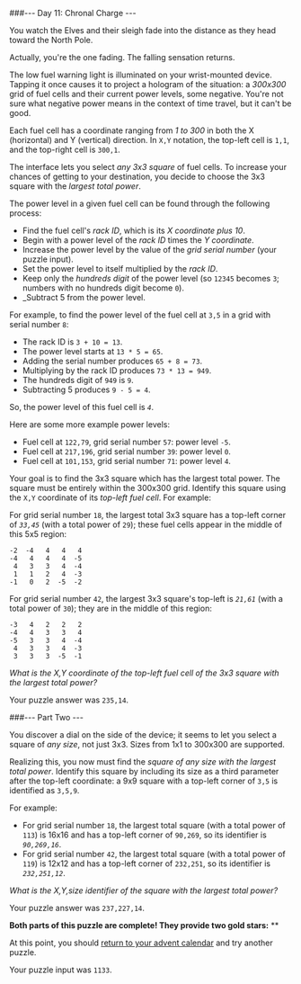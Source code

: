 ###--- Day 11: Chronal Charge ---

You watch the Elves and their sleigh fade into the distance as they head toward the North Pole.

Actually, you're the one fading. The falling sensation returns.

The low fuel warning light is illuminated on your wrist-mounted device. Tapping it once causes it to project a hologram of the situation: a _300x300_ grid of fuel cells and their current power levels, some negative. You're not sure what negative power means in the context of time travel, but it can't be good.

Each fuel cell has a coordinate ranging from _1 to 300_ in both the X (horizontal) and Y (vertical) direction. In ```X,Y``` notation, the top-left cell is ```1,1```, and the top-right cell is ```300,1```.

The interface lets you select _any 3x3 square_ of fuel cells. To increase your chances of getting to your destination, you decide to choose the 3x3 square with the _largest total power_.

The power level in a given fuel cell can be found through the following process:

- Find the fuel cell's _rack ID_, which is its _X coordinate plus 10_.
- Begin with a power level of the _rack ID_ times the _Y coordinate_.
- Increase the power level by the value of the _grid serial number_ (your puzzle input).
- Set the power level to itself multiplied by the _rack ID_.
- Keep only the _hundreds digit_ of the power level (so ```12345``` becomes ```3```; numbers with no hundreds digit become ```0```).
- _Subtract 5 from the power level.

For example, to find the power level of the fuel cell at ```3,5``` in a grid with serial number ```8```:

- The rack ID is ```3 + 10 = 13```.
- The power level starts at ```13 * 5 = 65```.
- Adding the serial number produces ```65 + 8 = 73```.
- Multiplying by the rack ID produces ```73 * 13 = 949```.
- The hundreds digit of ```949``` is ```9```.
- Subtracting 5 produces ```9 - 5 = 4```.

So, the power level of this fuel cell is _```4```_.

Here are some more example power levels:

- Fuel cell at  ```122,79```, grid serial number ```57```: power level ```-5```.
- Fuel cell at ```217,196```, grid serial number ```39```: power level  ```0```.
- Fuel cell at ```101,153```, grid serial number ```71```: power level  ```4```.

Your goal is to find the 3x3 square which has the largest total power. The square must be entirely within the 300x300 grid. Identify this square using the ```X,Y``` coordinate of its _top-left fuel cell_. For example:

For grid serial number ```18```, the largest total 3x3 square has a top-left corner of _```33,45```_ (with a total power of ```29```); these fuel cells appear in the middle of this 5x5 region:

```
-2  -4   4   4   4
-4   4   4   4  -5
 4   3   3   4  -4
 1   1   2   4  -3
-1   0   2  -5  -2
```

For grid serial number ```42```, the largest 3x3 square's top-left is _```21,61```_ (with a total power of ```30```); they are in the middle of this region:

```
-3   4   2   2   2
-4   4   3   3   4
-5   3   3   4  -4
 4   3   3   4  -3
 3   3   3  -5  -1
```

_What is the X,Y coordinate of the top-left fuel cell of the 3x3 square with the largest total power?_

Your puzzle answer was ```235,14```.

###--- Part Two ---

You discover a dial on the side of the device; it seems to let you select a square of _any size_, not just 3x3. Sizes from 1x1 to 300x300 are supported.

Realizing this, you now must find the _square of any size with the largest total power_. Identify this square by including its size as a third parameter after the top-left coordinate: a 9x9 square with a top-left corner of ```3,5``` is identified as ```3,5,9```.

For example:

- For grid serial number ```18```, the largest total square (with a total power of ```113```) is 16x16 and has a top-left corner of ```90,269```, so its identifier is _```90,269,16```_.
- For grid serial number ```42```, the largest total square (with a total power of ```119```) is 12x12 and has a top-left corner of ```232,251```, so its identifier is _```232,251,12```_.

_What is the X,Y,size identifier of the square with the largest total power?_

Your puzzle answer was ```237,227,14```.

**Both parts of this puzzle are complete! They provide two gold stars:** **

At this point, you should [return to your advent calendar](https://adventofcode.com/2018) and try another puzzle.

Your puzzle input was ```1133```.